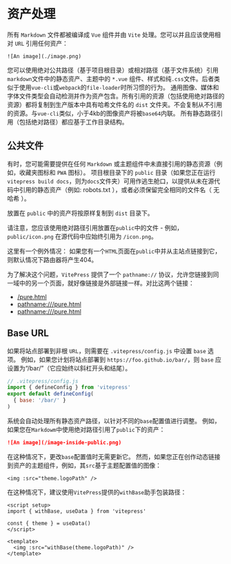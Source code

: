 # 资产处理
所有 `Markdown` 文件都被编译成 `Vue` 组件并由 `Vite` 处理。您可以并且应该使用相对 `URL` 引用任何资产：

```
![An image](./image.png)
```

您可以使用绝对公共路径（基于项目根目录）或相对路径（基于文件系统）引用`markdown`文件中的静态资产、主题中的 `*.vue` 组件、样式和纯`.css`文件。后者类似于使用`vue-cli`或`webpack`的`file-loader`时所习惯的行为。
通用图像、媒体和字体文件类型会自动检测并作为资产包含。所有引用的资源（包括使用绝对路径的资源）都将复制到生产版本中具有哈希文件名的 `dist` 文件夹。不会复制从不引用的资源。与`vue-cli`类似，小于4kb的图像资产将被`base64`内联。
所有静态路径引用（包括绝对路径）都应基于工作目录结构。

## 公共文件

有时，您可能需要提供在任何 `Markdown` 或主题组件中未直接引用的静态资源（例如，收藏夹图标和 `PWA` 图标）。
项目根目录下的 `public` 目录（如果您正在运行`vitepress build docs`，则为`docs`文件夹）可用作逃生舱口，以提供从未在源代码中引用的静态资产（例如: robots.txt ），或者必须保留完全相同的文件名（ 无哈希 ）。

放置在 `public` 中的资产将按原样复制到 `dist` 目录下。

请注意，您应该使用绝对路径引用放置在`public`中的文件 - 例如，`public/icon.png` 在源代码中应始终引用为 `/icon.png`。

这里有一个例外情况： 如果您有一个`HTML`页面在`public`中并从主站点链接到它，则默认情况下路由器将产生404。

为了解决这个问题，`VitePress` 提供了一个 `pathname://` 协议，允许您链接到同一域中的另一个页面，就好像链接是外部链接一样。对比这两个链接：

* [/pure.html](/pure.html)
* <pathname:///pure.html>
* [pathname:///pure.html](pathname:///pure.html)

## Base URL
如果将站点部署到非根 `URL`，则需要在 `.vitepress/config.js` 中设置 `base` 选项。
例如，如果您计划将站点部署到 `https://foo.github.io/bar/`，则 `base` 应设置为“/bar/”（它应始终以斜杠开头和结尾）。

```js
// .vitepress/config.js
import { defineConfig } from 'vitepress'
export default defineConfig(
  { base: '/bar/' }
)
```

系统会自动处理所有静态资产路径，以针对不同的`base`配置值进行调整。
例如，如果您在`Markdowm`中使用绝对路径引用了`public`下的资产：
```md
![An image](/image-inside-public.png)
```
在这种情况下，更改`base`配置值时无需更新它。
然而，如果您正在创作动态链接到资产的主题组件，例如，其`src`基于主题配置值的图像：
```vue
<img :src="theme.logoPath" />
```
在这种情况下，建议使用`VitePress`提供的`withBase`助手包装路径：
```vue
<script setup>
import { withBase, useData } from 'vitepress'

const { theme } = useData()
</script>

<template>
  <img :src="withBase(theme.logoPath)" />
</template>
```

